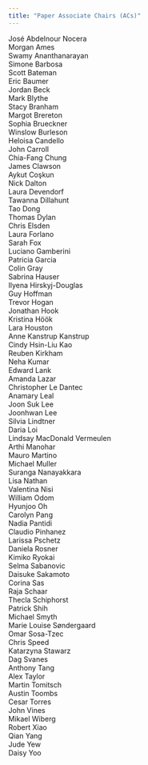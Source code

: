 ```yaml
---
title: "Paper Associate Chairs (ACs)"
---
```


 
 José Abdelnour Nocera </br>
 Morgan Ames </br>
 Swamy Ananthanarayan </br>
 Simone Barbosa </br>
 Scott Bateman </br>
 Eric Baumer </br>
 Jordan Beck </br>
 Mark Blythe </br>
 Stacy Branham </br>
 Margot Brereton </br>
 Sophia Brueckner </br>
 Winslow Burleson </br>
 Heloisa Candello </br>
 John Carroll </br>
 Chia-Fang Chung </br>
 James Clawson </br>
 Aykut Coşkun </br>
 Nick Dalton </br>
 Laura Devendorf </br>
 Tawanna Dillahunt </br>
 Tao Dong </br>
 Thomas Dylan </br>
 Chris Elsden </br>
 Laura Forlano </br>
 Sarah Fox </br>
 Luciano Gamberini </br>
 Patricia Garcia </br>
 Colin Gray </br>
 Sabrina Hauser </br>
 Ilyena Hirskyj-Douglas </br>
 Guy Hoffman </br>
 Trevor Hogan </br>
 Jonathan Hook </br>
 Kristina Höök </br>
 Lara Houston </br>
 Anne Kanstrup Kanstrup </br>
 Cindy Hsin-Liu Kao </br>
 Reuben Kirkham </br>
 Neha Kumar </br>
 Edward Lank </br>
 Amanda Lazar </br>
 Christopher Le Dantec </br>
 Anamary Leal </br>
 Joon Suk Lee </br>
 Joonhwan Lee </br>
 Silvia Lindtner </br>
 Daria Loi </br>
 Lindsay MacDonald Vermeulen </br>
 Arthi Manohar </br>
 Mauro Martino </br>
 Michael Muller </br>
 Suranga Nanayakkara </br>
 Lisa Nathan </br>
 Valentina Nisi </br>
 William Odom </br>
 Hyunjoo Oh </br>
 Carolyn Pang </br>
 Nadia Pantidi </br>
 Claudio Pinhanez </br>
 Larissa Pschetz </br>
 Daniela Rosner </br>
 Kimiko Ryokai </br>
 Selma Sabanovic </br>
 Daisuke Sakamoto </br>
 Corina Sas </br>
 Raja Schaar </br>
 Thecla Schiphorst </br>
 Patrick Shih </br>
 Michael Smyth </br>
 Marie Louise Søndergaard </br>
 Omar Sosa-Tzec </br>
 Chris Speed </br>
 Katarzyna Stawarz </br>
 Dag Svanes </br>
 Anthony Tang </br>
 Alex Taylor </br>
 Martin Tomitsch </br>
 Austin Toombs </br>
 Cesar Torres </br>
 John Vines </br>
 Mikael Wiberg </br>
 Robert Xiao </br>
 Qian Yang </br>
 Jude Yew </br>
 Daisy Yoo </br> 
